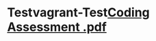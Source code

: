 # Testvagrant-Test[Coding Assessment .pdf](https://github.com/Dhanunjaypinneboina/Testvagrant-Test/files/9421995/Coding.Assessment.pdf)
